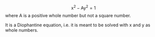 $$\mathrm{x} ^2 - \mathrm{Ay} ^ 2 = 1$$ where A is a positive whole
number but not a square number.

It is a Diophantine equation, i.e. it is meant to be solved with x and y
as whole numbers.
